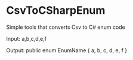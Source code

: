 # CsvToCSharpEnum
Simple tools that converts Csv to C# enum code

Input: 
a,b,c,d,e,f

Output:
public enum EnumName
{
   a,
   b,
   c,
   d,
   e,
   f
}
